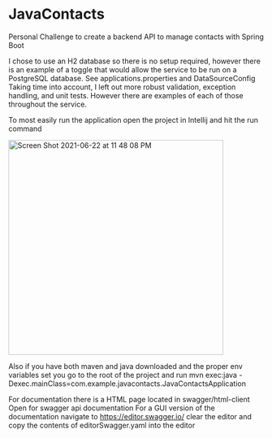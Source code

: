# JavaContacts
Personal Challenge to create a backend API to manage contacts with Spring Boot

I chose to use an H2 database so there is no setup required, however there is an example of a toggle that would allow the service to be run on a PostgreSQL database. See applications.properties and DataSourceConfig
Taking time into account, I left out more robust validation, exception handling, and unit tests. However there are examples of each of those throughout the service.

To most easily run the application open the project in Intellij and hit the run command



<img width="423" alt="Screen Shot 2021-06-22 at 11 48 08 PM" src="https://user-images.githubusercontent.com/71465617/123032811-a2924100-d3b4-11eb-8809-225f358b2cd4.png">



Also if you have both maven and java downloaded and the proper env variables set you go to the root of the project and run
  mvn exec:java -Dexec.mainClass=com.example.javacontacts.JavaContactsApplication
  
For documentation there is a HTML page located in swagger/html-client
  Open for swagger api documentation
For a GUI version of the documentation navigate to https://editor.swagger.io/ clear the editor and copy the contents of editorSwagger.yaml into the editor
